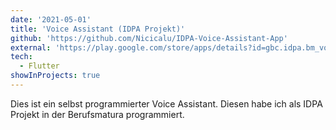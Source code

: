 ```yaml
---
date: '2021-05-01'
title: 'Voice Assistant (IDPA Projekt)'
github: 'https://github.com/Nicicalu/IDPA-Voice-Assistant-App'
external: 'https://play.google.com/store/apps/details?id=gbc.idpa.bm_voice_assistant'
tech:
  - Flutter
showInProjects: true
---
```


Dies ist ein selbst programmierter Voice Assistant. Diesen habe ich als IDPA Projekt in der Berufsmatura programmiert.
